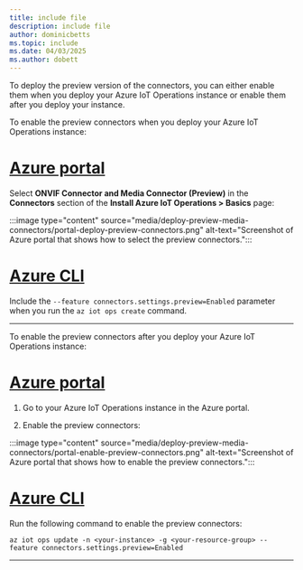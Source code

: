 ```yaml
---
title: include file
description: include file
author: dominicbetts
ms.topic: include
ms.date: 04/03/2025
ms.author: dobett
---
```


To deploy the preview version of the connectors, you can either enable them when you deploy your Azure IoT Operations instance or enable them after you deploy your instance.

To enable the preview connectors when you deploy your Azure IoT Operations instance:

# [Azure portal](#tab/deploy-portal)

Select **ONVIF Connector and Media Connector (Preview)** in the **Connectors** section of the **Install Azure IoT Operations > Basics** page:

:::image type="content" source="media/deploy-preview-media-connectors/portal-deploy-preview-connectors.png" alt-text="Screenshot of Azure portal that shows how to select the preview connectors.":::

# [Azure CLI](#tab/deploy-cli)

Include the `--feature connectors.settings.preview=Enabled` parameter when you run the `az iot ops create` command.

---

To enable the preview connectors after you deploy your Azure IoT Operations instance:

# [Azure portal](#tab/deploy-portal)

1. Go to your Azure IoT Operations instance in the Azure portal.

1. Enable the preview connectors:

  :::image type="content" source="media/deploy-preview-media-connectors/portal-enable-preview-connectors.png" alt-text="Screenshot of Azure portal that shows how to enable the preview connectors.":::

# [Azure CLI](#tab/deploy-cli)

Run the following command to enable the preview connectors:

```azcli
az iot ops update -n <your-instance> -g <your-resource-group> --feature connectors.settings.preview=Enabled
```

---
